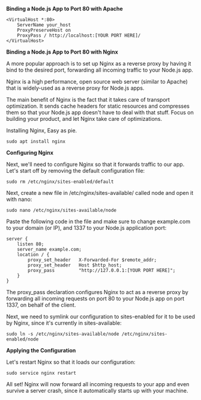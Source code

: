 **Binding a Node.js App to Port 80 with Apache**

```apacheconf
<VirtualHost *:80>
    ServerName your_host
    ProxyPreserveHost on
    ProxyPass / http://localhost:[YOUR PORT HERE]/
</VirtualHost>
```

**Binding a Node.js App to Port 80 with Nginx**

A more popular approach is to set up Nginx as a reverse proxy by having it bind to the desired port, forwarding all incoming traffic to your Node.js app.

Nginx is a high performance, open source web server (similar to Apache) that is widely-used as a reverse proxy for Node.js apps.

The main benefit of Nginx is the fact that it takes care of transport optimization. It sends cache headers for static resources and compresses them so that your Node.js app doesn't have to deal with that stuff. Focus on building your product, and let Nginx take care of optimizations.

Installing Nginx,
Easy as pie.

```shell
sudo apt install nginx
```

**Configuring Nginx**

Next, we'll need to configure Nginx so that it forwards traffic to our app. Let's start off by removing the default configuration file:

```shell
sudo rm /etc/nginx/sites-enabled/default
```

Next, create a new file in /etc/nginx/sites-available/ called node and open it with nano:

```shell
sudo nano /etc/nginx/sites-available/node
```

Paste the following code in the file and make sure to change example.com to your domain (or IP), and 1337 to your Node.js application port:
```apacheconf
server {
    listen 80;
    server_name example.com;
    location / {
        proxy_set_header   X-Forwarded-For $remote_addr;
        proxy_set_header   Host $http_host;
        proxy_pass         "http://127.0.0.1:[YOUR PORT HERE]";
    }
}
```

The proxy_pass declaration configures Nginx to act as a reverse proxy by forwarding all incoming requests on port 80 to your Node.js app on port 1337, on behalf of the client.

Next, we need to symlink our configuration to sites-enabled for it to be used by Nginx, since it's currently in sites-available:

```shell
sudo ln -s /etc/nginx/sites-available/node /etc/nginx/sites-enabled/node
```

**Applying the Configuration**

Let's restart Nginx so that it loads our configuration:

```shell
sudo service nginx restart
```

All set! Nginx will now forward all incoming requests to your app and even survive a server crash, since it automatically starts up with your machine.
